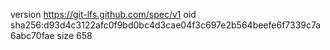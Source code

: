version https://git-lfs.github.com/spec/v1
oid sha256:d93d4c3122afc0f9bd0bc4d3cae04f3c697e2b564beefe6f7339c7a6abc70fae
size 658
